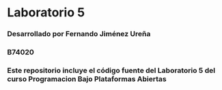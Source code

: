 # Laboratorio 5

### Desarrollado por Fernando Jiménez Ureña
### B74020

### Este repositorio incluye el código fuente del Laboratorio 5 del curso Programacion Bajo Plataformas Abiertas

